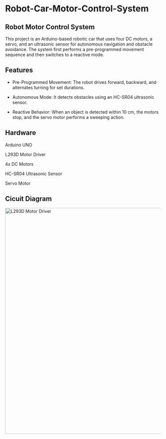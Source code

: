 # Robot-Car-Motor-Control-System
## Robot Motor Control System
This project is an Arduino-based robotic car that uses four DC motors, a servo, and an ultrasonic sensor for autonomous navigation and obstacle avoidance. The system first performs a pre-programmed movement sequence and then switches to a reactive mode.

## Features
- Pre-Programmed Movement: The robot drives forward, backward, and alternates turning for set durations.

- Autonomous Mode: It detects obstacles using an HC-SR04 ultrasonic sensor.

- Reactive Behavior: When an object is detected within 10 cm, the motors stop, and the servo motor performs a sweeping action.

## Hardware
Arduino UNO

L293D Motor Driver

4x DC Motors

HC-SR04 Ultrasonic Sensor

Servo Motor

## Cicuit Diagram
<img width="1440" height="729" alt="L293D Motor Driver" src="https://github.com/user-attachments/assets/e5e4306b-c0f0-4bcf-9ad0-32d1b9a0ba37" />
